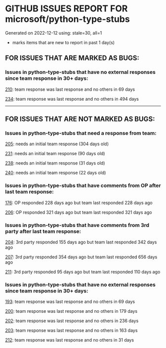 
# GITHUB ISSUES REPORT FOR microsoft/python-type-stubs


Generated on 2022-12-12 using: stale=30, all=1


* marks items that are new to report in past 1 day(s)


## FOR ISSUES THAT ARE MARKED AS BUGS:


### Issues in python-type-stubs that have no external responses since team response in 30+ days:


  [210](https://github.com/microsoft/python-type-stubs/issues/210 "The IntelliSense of Pylance works not well"): team response was last response and no others in 69 days

  [234](https://github.com/microsoft/python-type-stubs/issues/234 "pandas read_excel(), DataFrame.iloc[] stubs issues"): team response was last response and no others in 494 days

---

## FOR ISSUES THAT ARE NOT MARKED AS BUGS:


### Issues in python-type-stubs that need a response from team:


  [205](https://github.com/microsoft/python-type-stubs/issues/205 "[BUG?] VSCode Intellisense Fails To Complete Python's PyQt API Properties"): needs an initial team response (304 days old)

  [231](https://github.com/microsoft/python-type-stubs/issues/231 "[cv2] cv2.add can accept scalar value, not only `Mat`"): needs an initial team response (90 days old)

  [238](https://github.com/microsoft/python-type-stubs/issues/238 "Incorrect return type on `matplotlib.pyplot.subplot_mosaic`"): needs an initial team response (31 days old)

  [240](https://github.com/microsoft/python-type-stubs/issues/240 "[Matplotlib] Uncorrect type-hint in `font_manager.FontProperties`"): needs an initial team response (22 days old)

### Issues in python-type-stubs that have comments from OP after last team response:


  [176](https://github.com/microsoft/python-type-stubs/issues/176 "request : opencv-contrib"): OP responded 228 days ago but team last responded 228 days ago

  [206](https://github.com/microsoft/python-type-stubs/issues/206 "No suggestion/autocomplete for example for xml.dom.minidom objects"): OP responded 321 days ago but team last responded 321 days ago

### Issues in python-type-stubs that have comments from 3rd party after last team response:


  [204](https://github.com/microsoft/python-type-stubs/issues/204 "Intellisense does work with GTK+ 3 (GObject Introspection)"): 3rd party responded 155 days ago but team last responded 342 days ago

  [207](https://github.com/microsoft/python-type-stubs/issues/207 "RPi.GPIO does not work"): 3rd party responded 354 days ago but team last responded 656 days ago

  [211](https://github.com/microsoft/python-type-stubs/issues/211 "Publish each stubs as stub-only package"): 3rd party responded 95 days ago but team last responded 110 days ago

### Issues in python-type-stubs that have no external responses since team response in 30+ days:


  [193](https://github.com/microsoft/python-type-stubs/issues/193 "VS Code AutoComplete does not include some functions of 3rd Party Modules like (NumPy, Pandas, Matplotlib,...)"): team response was last response and no others in 69 days

  [200](https://github.com/microsoft/python-type-stubs/issues/200 "PyRight doesn't see arguments of constructor for class inherited from pandas.DataFrame"): team response was last response and no others in 179 days

  [202](https://github.com/microsoft/python-type-stubs/issues/202 "vscode autocomplete not working for 'cv2.dnn_DetectionModel' Class"): team response was last response and no others in 236 days

  [203](https://github.com/microsoft/python-type-stubs/issues/203 "Pylance incorrect unreachable result with pwntools"): team response was last response and no others in 163 days

  [212](https://github.com/microsoft/python-type-stubs/issues/212 "Pylance not be resolved the mongoengine"): team response was last response and no others in 31 days
